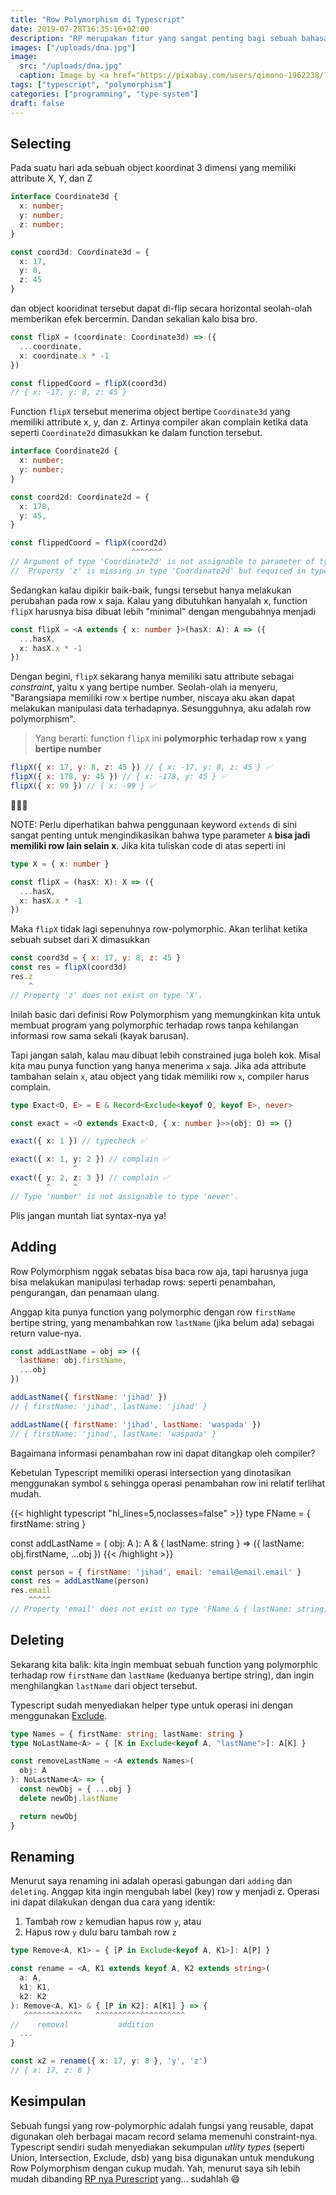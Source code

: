 ```yaml
---
title: "Row Polymorphism di Typescript"
date: 2019-07-28T16:35:16+02:00
description: "RP merupakan fitur yang sangat penting bagi sebuah bahasa yang banyak berinteraksi dengan record, seperti Typescript"
images: ["/uploads/dna.jpg"]
image:
  src: "/uploads/dna.jpg"
  caption: Image by <a href="https://pixabay.com/users/qimono-1962238/?utm_source=link-attribution&amp;utm_medium=referral&amp;utm_campaign=image&amp;utm_content=1811955">Arek Socha</a> from <a href="https://pixabay.com/?utm_source=link-attribution&amp;utm_medium=referral&amp;utm_campaign=image&amp;utm_content=1811955">Pixabay</a>
tags: ["typescript", "polymorphism"]
categories: ["programming", "type system"]
draft: false
---
```


## Selecting
Pada suatu hari ada sebuah object koordinat 3 dimensi yang memiliki attribute X, Y, dan Z

```ts
interface Coordinate3d {
  x: number;
  y: number;
  z: number;
}

const coord3d: Coordinate3d = {
  x: 17,
  y: 8,
  z: 45
}
```

dan object kooridinat tersebut dapat di-flip secara horizontal seolah-olah memberikan efek bercermin. Dandan sekalian kalo bisa bro.

```ts
const flipX = (coordinate: Coordinate3d) => ({
  ...coordinate,
  x: coordinate.x * -1
})

const flippedCoord = flipX(coord3d)
// { x: -17, y: 8, z: 45 }
```

Function `flipX` tersebut menerima object bertipe `Coordinate3d` yang memiliki attribute x, y, dan z. Artinya compiler akan complain ketika data seperti `Coordinate2d` dimasukkan ke dalam function tersebut.

```ts
interface Coordinate2d {
  x: number;
  y: number;
}

const coord2d: Coordinate2d = {
  x: 178,
  y: 45,
}

const flippedCoord = flipX(coord2d)
                           ^^^^^^^
// Argument of type 'Coordinate2d' is not assignable to parameter of type 'Coordinate3d'.
//  Property 'z' is missing in type 'Coordinate2d' but required in type 'Coordinate3d'.
```

Sedangkan kalau dipikir baik-baik, fungsi tersebut hanya melakukan perubahan pada row x saja. Kalau yang dibutuhkan hanyalah x, function `flipX` harusnya bisa dibuat lebih "minimal" dengan mengubahnya menjadi

```ts
const flipX = <A extends { x: number }>(hasX: A): A => ({
  ...hasX,
  x: hasX.x * -1
})
```

Dengan begini, `flipX` sekarang hanya memiliki satu attribute sebagai _constraint_, yaitu x yang bertipe number. Seolah-olah ia menyeru, "Barangsiapa memiliki row x bertipe number, niscaya aku akan dapat melakukan manipulasi data terhadapnya. Sesungguhnya, aku adalah row polymorphism".

> Yang berarti: function `flipX` ini **polymorphic terhadap row `x` yang bertipe number**

```js
flipX({ x: 17, y: 8, z: 45 }) // { x: -17, y: 8, z: 45 } ✅
flipX({ x: 178, y: 45 }) // { x: -178, y: 45 } ✅
flipX({ x: 99 }) // { x: -99 } ✅
```

🎉🎉🎉

NOTE: Perlu diperhatikan bahwa penggunaan keyword `extends` di sini sangat penting untuk mengindikasikan bahwa type parameter `A` **bisa jadi memiliki row lain selain x**. Jika kita tuliskan code di atas seperti ini

```ts
type X = { x: number }

const flipX = (hasX: X): X => ({
  ...hasX,
  x: hasX.x * -1
})
```

Maka `flipX` tidak lagi sepenuhnya row-polymorphic. Akan terlihat ketika sebuah subset dari X dimasukkan

```js
const coord3d = { x: 17, y: 8, z: 45 }
const res = flipX(coord3d)
res.z
    ^
// Property 'z' does not exist on type 'X'.
```

Inilah basic dari definisi Row Polymorphism yang memungkinkan kita untuk membuat program yang polymorphic terhadap rows tanpa kehilangan informasi row sama sekali (kayak barusan).

Tapi jangan salah, kalau mau dibuat lebih constrained juga boleh kok. Misal kita mau punya function yang hanya menerima `x` saja. Jika ada attribute tambahan selain `x`, atau object yang tidak memiliki row `x`, compiler harus complain.

```ts
type Exact<O, E> = E & Record<Exclude<keyof O, keyof E>, never>

const exact = <O extends Exact<O, { x: number }>>(obj: O) => {}

exact({ x: 1 }) // typecheck ✅

exact({ x: 1, y: 2 }) // complain ✅
              ^
exact({ y: 2, z: 3 }) // complain ✅
        ^     ^
// Type 'number' is not assignable to type 'never'.
```

Plis jangan muntah liat syntax-nya ya!

## Adding
Row Polymorphism nggak sebatas bisa baca row aja, tapi harusnya juga bisa melakukan manipulasi terhadap rows: seperti penambahan, pengurangan, dan penamaan ulang.

Anggap kita punya function yang polymorphic dengan row `firstName` bertipe string, yang menambahkan row `lastName` (jika belum ada) sebagai return value-nya.

```js
const addLastName = obj => ({
  lastName: obj.firstName,
  ...obj
})

addLastName({ firstName: 'jihad' })
// { firstName: 'jihad', lastName: 'jihad' }

addLastName({ firstName: 'jihad', lastName: 'waspada' })
// { firstName: 'jihad', lastName: 'waspada' }
```

Bagaimana informasi penambahan row ini dapat ditangkap oleh compiler?

Kebetulan Typescript memiliki operasi intersection yang dinotasikan menggunakan symbol `&` sehingga operasi penambahan row ini relatif terlihat mudah.

{{< highlight typescript "hl_lines=5,noclasses=false" >}}
type FName = { firstName: string }

const addLastName = <A extends FName>(
  obj: A
): A & { lastName: string } => ({
  lastName: obj.firstName,
  ...obj
})
{{< /highlight >}}

```js
const person = { firstName: 'jihad', email: 'email@email.email' }
const res = addLastName(person)
res.email
    ^^^^^
// Property 'email' does not exist on type 'FName & { lastName: string; }'.
```

## Deleting
Sekarang kita balik: kita ingin membuat sebuah function yang polymorphic terhadap row `firstName` dan `lastName` (keduanya bertipe string), dan ingin menghilangkan `lastName` dari object tersebut.

Typescript sudah menyediakan helper type untuk operasi ini dengan menggunakan [Exclude](https://www.typescriptlang.org/docs/handbook/advanced-types.html).

```ts
type Names = { firstName: string; lastName: string }
type NoLastName<A> = { [K in Exclude<keyof A, "lastName">]: A[K] }

const removeLastName = <A extends Names>(
  obj: A
): NoLastName<A> => {
  const newObj = { ...obj }
  delete newObj.lastName

  return newObj
}
```

## Renaming
Menurut saya renaming ini adalah operasi gabungan dari `adding` dan `deleting`. Anggap kita ingin mengubah label (key) row y menjadi z. Operasi ini dapat dilakukan dengan dua cara yang identik:

1. Tambah row `z` kemudian hapus row `y`, atau
2. Hapus row `y` dulu baru tambah row `z`

```ts
type Remove<A, K1> = { [P in Exclude<keyof A, K1>]: A[P] }

const rename = <A, K1 extends keyof A, K2 extends string>(
  a: A,
  k1: K1,
  k2: K2
): Remove<A, K1> & { [P in K2]: A[K1] } => {
   ^^^^^^^^^^^^^   ^^^^^^^^^^^^^^^^^^^^
//    removal           addition
  ...
}

const x2 = rename({ x: 17, y: 8 }, 'y', 'z')
// { x: 17, z: 8 }
```

## Kesimpulan
Sebuah fungsi yang row-polymorphic adalah fungsi yang reusable, dapat digunakan oleh berbagai macam record selama memenuhi constraint-nya. Typescript sendiri sudah menyediakan sekumpulan _utlity types_ (seperti Union, Intersection, Exclude, dsb) yang bisa digunakan untuk mendukung Row Polymorphism dengan cukup mudah. Yah, menurut saya sih lebih mudah dibanding [RP nya Purescript](https://github.com/purescript/purescript-record/blob/master/src/Record.purs) yang... sudahlah 😄